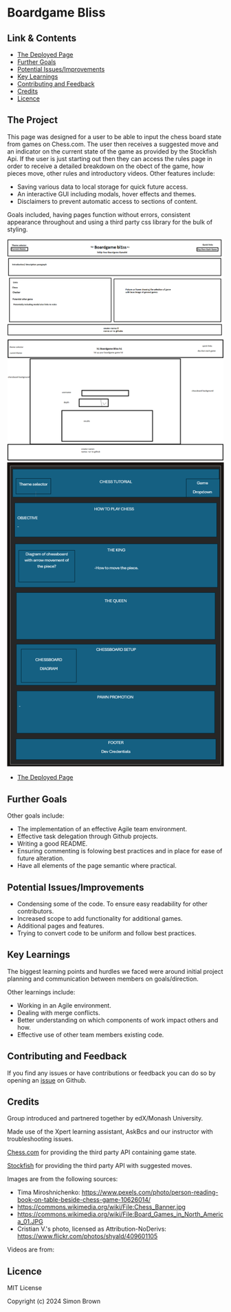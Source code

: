 # Boardgame Bliss

## Link & Contents
- [The Deployed Page](https://awesome-foursome.github.io/boardgame-bliss/)
- [Further Goals](#further-goals)
- [Potential Issues/Improvements](#potential-issuesimprovements)
- [Key Learnings](#key-learnings)
- [Contributing and Feedback](#contributing-and-feedback)
- [Credits](#credits)
- [Licence](#licence)

## The Project

This page was designed for a user to be able to input the chess board state from games on Chess.com. The user then receives a suggested move and an indicator on the current state of the game as provided by the Stockfish Api. If the user is just starting out then they can access the rules page in order to receive a detailed breakdown on the obect of the game, how pieces move, other rules and introductory videos. 
Other features include:
- Saving various data to local storage for quick future access.
- An interactive GUI including modals, hover effects and themes.
- Disclaimers to prevent automatic access to sections of content.

Goals included, having pages function without errors, consistent appearance throughout and using a third party css library for the bulk of styling.

![placeholder Picture of the Home Page](./project-planning/wireframe-homepage.png)
![placeholder Picture of the Chess Page](./project-planning/wireframe-chess-page.png)
![placeholder Picture of the Rules Page](./project-planning/Wireframe-rules-page.png)
- [The Deployed Page](https://awesome-foursome.github.io/boardgame-bliss/)

## Further Goals

Other goals include:
- The implementation of an effective Agile team environment.
- Effective task delegation through Github projects.
- Writing a good README.
- Ensuring commenting is folowing best practices and in place for ease of future alteration.
- Have all elements of the page semantic where practical.

## Potential Issues/Improvements

- Condensing some of the code. To ensure easy readability for other contributors.
- Increased scope to add functionality for additional games.
- Additional pages and features.
- Trying to convert code to be uniform and follow best practices.

## Key Learnings

The biggest learning points and hurdles we faced were around initial project planning and communication between members on goals/direction.

Other learnings include:
- Working in an Agile environment.
- Dealing with merge conflicts.
- Better understanding on which components of work impact others and how.
- Effective use of other team members existing code.

## Contributing and Feedback

If you find any issues or have contributions or feedback you can do so by opening an [issue](https://github.com/awesome-foursome/boardgame-bliss/issues) on Github.

## Credits

Group introduced and partnered together by edX/Monash University.

Made use of the Xpert learning assistant, AskBcs and our instructor with troubleshooting issues.

[Chess.com](https://www.chess.com) for providing the third party API containing game state.

[Stockfish](https://stockfish.online) for providing the third party API with suggested moves.

Images are from the following sources:
- Tima Miroshnichenko: https://www.pexels.com/photo/person-reading-book-on-table-beside-chess-game-10626014/
- https://commons.wikimedia.org/wiki/File:Chess_Banner.jpg
- https://commons.wikimedia.org/wiki/File:Board_Games_in_North_America_01.JPG
- Cristian V.'s photo, licensed as Attribution-NoDerivs: https://www.flickr.com/photos/shyald/409601105

Videos are from:

## Licence

MIT License

Copyright (c) 2024 Simon Brown
